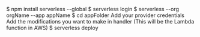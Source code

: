 $ npm install serverless --global
$ serverless login
$ serverless --org orgName --app appName
$ cd appFolder
Add your provider credentials
Add the modifications you want to make in handler (This will be the Lambda function in AWS)
$ serverless deploy